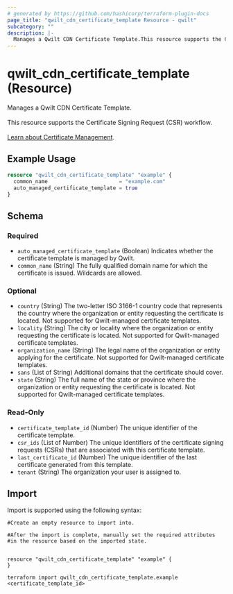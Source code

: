 ```yaml
---
# generated by https://github.com/hashicorp/terraform-plugin-docs
page_title: "qwilt_cdn_certificate_template Resource - qwilt"
subcategory: ""
description: |-
  Manages a Qwilt CDN Certificate Template.This resource supports the Certificate Signing Request (CSR) workflow. Learn about Certificate Management https://docs.qwilt.com/docs/certificate-management-in-terraform.
---
```


# qwilt_cdn_certificate_template (Resource)

Manages a Qwilt CDN Certificate Template.<br><br>This resource supports the Certificate Signing Request (CSR) workflow. <br><br>[Learn about Certificate Management](https://docs.qwilt.com/docs/certificate-management-in-terraform).

## Example Usage

```terraform
resource "qwilt_cdn_certificate_template" "example" {
  common_name                       = "example.com"
  auto_managed_certificate_template = true
}
```

<!-- schema generated by tfplugindocs -->
## Schema

### Required

- `auto_managed_certificate_template` (Boolean) Indicates whether the certificate template is managed by Qwilt.
- `common_name` (String) The fully qualified domain name for which the certificate is issued. Wildcards are allowed.

### Optional

- `country` (String) The two-letter ISO 3166-1 country code that represents the country where the organization or entity requesting the certificate is located. Not supported for Qwilt-managed certificate templates.
- `locality` (String) The city or locality where the organization or entity requesting the certificate is located. Not supported for Qwilt-managed certificate templates.
- `organization_name` (String) The legal name of the organization or entity applying for the certificate. Not supported for Qwilt-managed certificate templates.
- `sans` (List of String) Additional domains that the certificate should cover.
- `state` (String) The full name of the state or province where the organization or entity requesting the certificate is located. Not supported for Qwilt-managed certificate templates.

### Read-Only

- `certificate_template_id` (Number) The unique identifier of the certificate template.
- `csr_ids` (List of Number) The unique identifiers of the certificate signing requests (CSRs) that are associated with this certificate template.
- `last_certificate_id` (Number) The unique identifier of the last certificate generated from this template.
- `tenant` (String) The organization your user is assigned to.

## Import

Import is supported using the following syntax:

```shell
#Create an empty resource to import into.

#After the import is complete, manually set the required attributes
#in the resource based on the imported state.


resource "qwilt_cdn_certificate_template" "example" {
}

terraform import qwilt_cdn_certificate_template.example <certificate_template_id>
```

